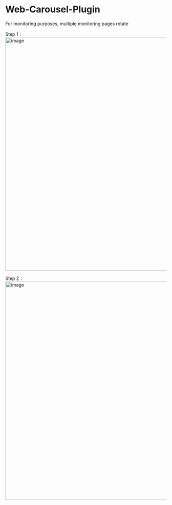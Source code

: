 # Web-Carousel-Plugin
For monitoring purposes, multiple monitoring pages rotate

Step 1：
<img width="1909" height="728" alt="image" src="https://github.com/user-attachments/assets/2fdd41a2-490c-4edf-86ab-97e2f2cde2c9" />

Step 2：
<img width="1229" height="682" alt="image" src="https://github.com/user-attachments/assets/69c301eb-e3ff-45e1-be11-af94dae4c9cf" />
